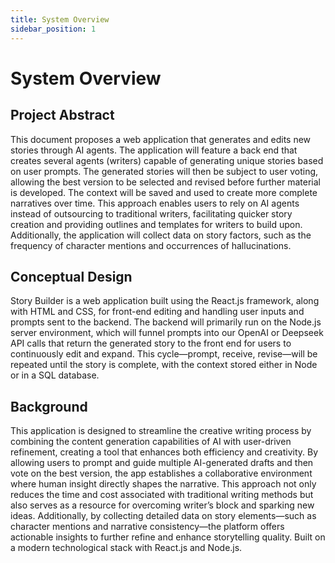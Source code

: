 ```yaml
---
title: System Overview
sidebar_position: 1
---
```


# System Overview

## Project Abstract
This document proposes a web application that generates and edits new stories through AI agents. The application will feature a back end that creates several agents (writers) capable of generating unique stories based on user prompts. The generated stories will then be subject to user voting, allowing the best version to be selected and revised before further material is developed. The context will be saved and used to create more complete narratives over time. This approach enables users to rely on AI agents instead of outsourcing to traditional writers, facilitating quicker story creation and providing outlines and templates for writers to build upon. Additionally, the application will collect data on story factors, such as the frequency of character mentions and occurrences of hallucinations.

## Conceptual Design
Story Builder is a web application built using the React.js framework, along with HTML and CSS, for front-end editing and handling user inputs and prompts sent to the backend. The backend will primarily run on the Node.js server environment, which will funnel prompts into our OpenAI or Deepseek API calls that return the generated story to the front end for users to continuously edit and expand. This cycle—prompt, receive, revise—will be repeated until the story is complete, with the context stored either in Node or in a SQL database.

## Background
This application is designed to streamline the creative writing process by combining the content generation capabilities of AI with user-driven  refinement, creating a tool that enhances both efficiency and creativity. By allowing users to prompt and guide multiple AI-generated drafts and then vote on the best version, the app establishes a collaborative environment where human insight directly shapes the narrative. This approach not only reduces the time and cost associated with traditional writing methods but also serves as a resource for overcoming writer’s block and sparking new ideas. Additionally, by collecting detailed data on story elements—such as character mentions and narrative consistency—the platform offers actionable insights to further refine and enhance storytelling quality. Built on a modern technological stack with React.js and Node.js.